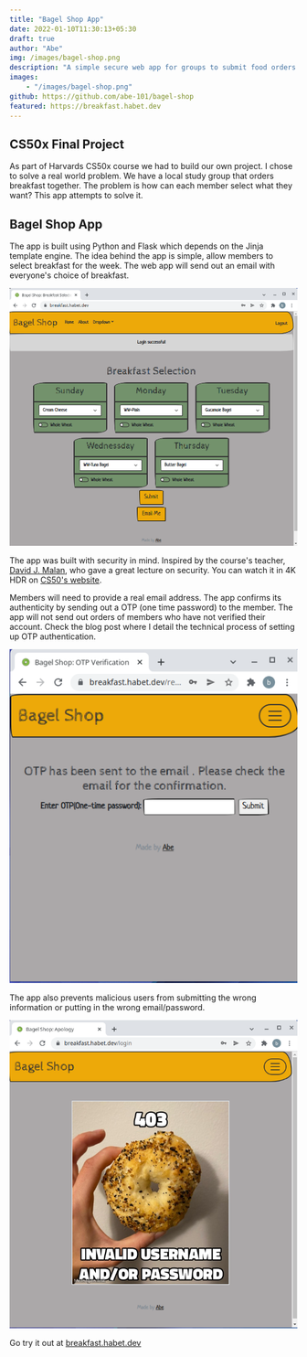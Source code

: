 ```yaml
---
title: "Bagel Shop App"
date: 2022-01-10T11:30:13+05:30
draft: true
author: "Abe"
img: /images/bagel-shop.png
description: "A simple secure web app for groups to submit food orders. OTP email confirmation."
images:
    - "/images/bagel-shop.png"
github: https://github.com/abe-101/bagel-shop
featured: https://breakfast.habet.dev
---
```


## CS50x Final Project
As part of Harvards CS50x course we had to build our own project. I chose to solve a real world problem. We have a local study group that orders breakfast together. The problem is how can each member select what they want? This app attempts to solve it.

## Bagel Shop App

The app is built using Python and Flask which depends on the Jinja template engine.
The idea behind the app is simple, allow members to select breakfast for the week. The web app will send out an email with everyone's choice of breakfast.

![menu](/images/bagel-shop.png)

The app was built with security in mind. Inspired by the course's teacher, [David J. Malan](https://twitter.com/davidjmalan), who gave a great lecture on security. You can watch it in 4K HDR on [CS50's website](https://cs50.harvard.edu/x/2022/weeks/cybersecurity/).

Members will need to provide a real email address. The app confirms its authenticity by sending out a OTP (one time password) to the member. The app will not send out orders of members who have not verified their account. Check the blog post where I detail the technical process of setting up OTP authentication.

![menu](/images/otp.png)

The app also prevents malicious users from submitting the wrong information or putting in the wrong email/password.

![menu](/images/invalid.png)

Go try it out  at [breakfast.habet.dev](https://breakfast.habet.dev)
